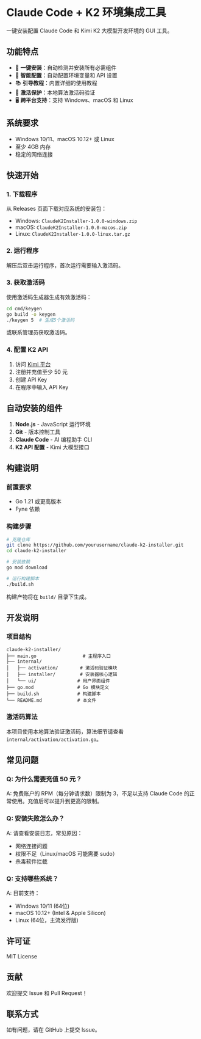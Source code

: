 # Claude Code + K2 环境集成工具

一键安装配置 Claude Code 和 Kimi K2 大模型开发环境的 GUI 工具。

## 功能特点

- 🚀 **一键安装**：自动检测并安装所有必需组件
- 🔧 **智能配置**：自动配置环境变量和 API 设置
- 📚 **引导教程**：内置详细的使用教程
- 🔐 **激活保护**：本地算法激活码验证
- 🖥️ **跨平台支持**：支持 Windows、macOS 和 Linux

## 系统要求

- Windows 10/11、macOS 10.12+ 或 Linux
- 至少 4GB 内存
- 稳定的网络连接

## 快速开始

### 1. 下载程序

从 Releases 页面下载对应系统的安装包：

- Windows: `ClaudeK2Installer-1.0.0-windows.zip`
- macOS: `ClaudeK2Installer-1.0.0-macos.zip`
- Linux: `ClaudeK2Installer-1.0.0-linux.tar.gz`

### 2. 运行程序

解压后双击运行程序，首次运行需要输入激活码。

### 3. 获取激活码

使用激活码生成器生成有效激活码：

```bash
cd cmd/keygen
go build -o keygen
./keygen 5  # 生成5个激活码
```

或联系管理员获取激活码。

### 4. 配置 K2 API

1. 访问 [Kimi 平台](https://platform.moonshot.cn/console/account)
2. 注册并充值至少 50 元
3. 创建 API Key
4. 在程序中输入 API Key

## 自动安装的组件

1. **Node.js** - JavaScript 运行环境
2. **Git** - 版本控制工具
3. **Claude Code** - AI 编程助手 CLI
4. **K2 API 配置** - Kimi 大模型接口

## 构建说明

### 前置要求

- Go 1.21 或更高版本
- Fyne 依赖

### 构建步骤

```bash
# 克隆仓库
git clone https://github.com/yourusername/claude-k2-installer.git
cd claude-k2-installer

# 安装依赖
go mod download

# 运行构建脚本
./build.sh
```

构建产物将在 `build/` 目录下生成。

## 开发说明

### 项目结构

```
claude-k2-installer/
├── main.go                 # 主程序入口
├── internal/
│   ├── activation/        # 激活码验证模块
│   ├── installer/         # 安装器核心逻辑
│   └── ui/               # 用户界面组件
├── go.mod                # Go 模块定义
├── build.sh              # 构建脚本
└── README.md             # 本文件
```

### 激活码算法

本项目使用本地算法验证激活码，算法细节请查看 `internal/activation/activation.go`。

## 常见问题

### Q: 为什么需要充值 50 元？

A: 免费账户的 RPM（每分钟请求数）限制为 3，不足以支持 Claude Code 的正常使用。充值后可以提升到更高的限制。

### Q: 安装失败怎么办？

A: 请查看安装日志，常见原因：
- 网络连接问题
- 权限不足（Linux/macOS 可能需要 sudo）
- 杀毒软件拦截

### Q: 支持哪些系统？

A: 目前支持：
- Windows 10/11 (64位)
- macOS 10.12+ (Intel & Apple Silicon)
- Linux (64位，主流发行版)

## 许可证

MIT License

## 贡献

欢迎提交 Issue 和 Pull Request！

## 联系方式

如有问题，请在 GitHub 上提交 Issue。